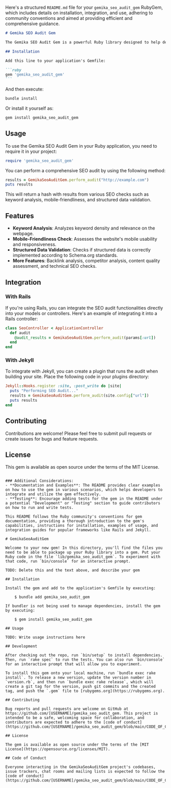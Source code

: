 Here's a structured `README.md` file for your `gemika_seo_audit_gem` RubyGem, which includes details on installation, integration, and use, adhering to community conventions and aimed at providing efficient and comprehensive guidance.

````markdown
# Gemika SEO Audit Gem

The Gemika SEO Audit Gem is a powerful Ruby library designed to help developers conduct comprehensive SEO audits of their websites. It includes features like keyword analysis, mobile-friendliness checks, structured data validation, and much more.

## Installation

Add this line to your application's Gemfile:

```ruby
gem 'gemika_seo_audit_gem'
```
````

And then execute:

```bash
bundle install
```

Or install it yourself as:

```bash
gem install gemika_seo_audit_gem
```

## Usage

To use the Gemika SEO Audit Gem in your Ruby application, you need to require it in your project:

```ruby
require 'gemika_seo_audit_gem'
```

You can perform a comprehensive SEO audit by using the following method:

```ruby
results = GemikaSeoAuditGem.perform_audit("http://example.com")
puts results
```

This will return a hash with results from various SEO checks such as keyword analysis, mobile-friendliness, and structured data validation.

## Features

- **Keyword Analysis**: Analyzes keyword density and relevance on the webpage.
- **Mobile-Friendliness Check**: Assesses the website's mobile usability and responsiveness.
- **Structured Data Validation**: Checks if structured data is correctly implemented according to Schema.org standards.
- **More Features**: Backlink analysis, competitor analysis, content quality assessment, and technical SEO checks.

## Integration

### With Rails

If you're using Rails, you can integrate the SEO audit functionalities directly into your models or controllers. Here's an example of integrating it into a Rails controller:

```ruby
class SeoController < ApplicationController
  def audit
    @audit_results = GemikaSeoAuditGem.perform_audit(params[:url])
  end
end
```

### With Jekyll

To integrate with Jekyll, you can create a plugin that runs the audit when building your site. Place the following code in your plugins directory:

```ruby
Jekyll::Hooks.register :site, :post_write do |site|
  puts "Performing SEO Audit..."
  results = GemikaSeoAuditGem.perform_audit(site.config["url"])
  puts results
end
```

## Contributing

Contributions are welcome! Please feel free to submit pull requests or create issues for bugs and feature requests.

## License

This gem is available as open source under the terms of the MIT License.

```

### Additional Considerations:
- **Documentation and Examples**: The README provides clear examples on how to use the gem in various scenarios, which helps developers to integrate and utilize the gem effectively.
- **Testing**: Encourage adding tests for the gem in the README under a potential "Development" or "Testing" section to guide contributors on how to run and write tests.

This README follows the Ruby community's conventions for gem documentation, providing a thorough introduction to the gem's capabilities, instructions for installation, examples of usage, and integration guides for popular frameworks like Rails and Jekyll.

# GemikaSeoAuditGem

Welcome to your new gem! In this directory, you'll find the files you need to be able to package up your Ruby library into a gem. Put your Ruby code in the file `lib/gemika_seo_audit_gem`. To experiment with that code, run `bin/console` for an interactive prompt.

TODO: Delete this and the text above, and describe your gem

## Installation

Install the gem and add to the application's Gemfile by executing:

    $ bundle add gemika_seo_audit_gem

If bundler is not being used to manage dependencies, install the gem by executing:

    $ gem install gemika_seo_audit_gem

## Usage

TODO: Write usage instructions here

## Development

After checking out the repo, run `bin/setup` to install dependencies. Then, run `rake spec` to run the tests. You can also run `bin/console` for an interactive prompt that will allow you to experiment.

To install this gem onto your local machine, run `bundle exec rake install`. To release a new version, update the version number in `version.rb`, and then run `bundle exec rake release`, which will create a git tag for the version, push git commits and the created tag, and push the `.gem` file to [rubygems.org](https://rubygems.org).

## Contributing

Bug reports and pull requests are welcome on GitHub at https://github.com/[USERNAME]/gemika_seo_audit_gem. This project is intended to be a safe, welcoming space for collaboration, and contributors are expected to adhere to the [code of conduct](https://github.com/[USERNAME]/gemika_seo_audit_gem/blob/main/CODE_OF_CONDUCT.md).

## License

The gem is available as open source under the terms of the [MIT License](https://opensource.org/licenses/MIT).

## Code of Conduct

Everyone interacting in the GemikaSeoAuditGem project's codebases, issue trackers, chat rooms and mailing lists is expected to follow the [code of conduct](https://github.com/[USERNAME]/gemika_seo_audit_gem/blob/main/CODE_OF_CONDUCT.md).
```
